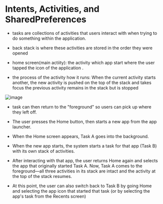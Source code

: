 # Intents, Activities, and SharedPreferences

* tasks are collections of activities that users interact with when trying to do something within the application.

* back stack is where these activities are stored in the order they were opened

* home screen(main actiity): the activity which app start where the user tapped the icon of the application .

* the process of the activity how it runs: When the current activity starts another, the new activity is pushed on the top of the stack and takes focus the previous activity remains in the stack but is stopped

![image](https://developer.android.com/images/fundamentals/diagram_backstack.png)

* task can then return to the "foreground" so users can pick up where they left off.

* The user presses the Home button, then starts a new app from the app launcher.

* When the Home screen appears, Task A goes into the background.

* When the new app starts, the system starts a task for that app (Task B) with its own stack of activities.

* After interacting with that app, the user returns Home again and selects the app that originally started Task A. Now, Task A comes to the foreground—all three activities in its stack are intact and the activity at the top of the stack resumes.

* At this point, the user can also switch back to Task B by going Home and selecting the app icon that started that task (or by selecting the app's task from the Recents screen)